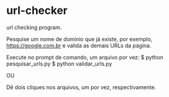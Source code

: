 # url-checker
url checking program.

Pesquise um nome de domínio que já existe, por exemplo, https://google.com.br e valida as demais URLs da página.

Execute no prompt de comando, um arquivo por vez:
$ python pesquisar_urls.py
$ python validar_urls.py

OU

Dê dois cliques nos arquivos, um por vez, respectivamente.